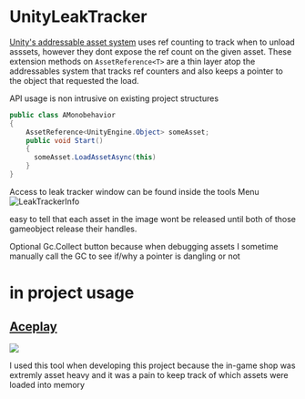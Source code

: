# UnityLeakTracker

[Unity's addressable asset system](https://docs.unity3d.com/Packages/com.unity.addressables@1.19/manual/index.html) uses ref counting to track when to unload asssets, however they dont expose the ref count on the given asset. These extension methods on `AssetReference<T>` are a thin layer atop the addressables system that tracks ref counters and also keeps a pointer to the object that requested the load.

API usage is non intrusive on existing project structures

```cs
public class AMonobehavior
{
    AssetReference<UnityEngine.Object> someAsset;
    public void Start()
    {
      someAsset.LoadAssetAsync(this)
    }
}
```

Access to leak tracker window can be found inside the tools Menu
![LeakTrackerInfo](https://user-images.githubusercontent.com/26536123/150235470-84d2c7a1-386f-4b3b-9ba6-3cfefdd5ebbb.png)

easy to tell that each asset in the image wont be released until both of those gameobject release their handles.

Optional Gc.Collect button because when debugging assets I sometime manually call the GC to see if/why a pointer is dangling or not

# in project usage
## [Aceplay](https://apps.apple.com/us/app/ace-play/id1481622112)
[![](https://image.winudf.com/v2/image1/Y29tLmp1bXBidXR0b25zdHVkaW8uYWNlcGxheV9pY29uXzE1ODE3Mzc0MzFfMDcw/icon.png?w=&fakeurl=1)](https://apps.apple.com/us/app/ace-play/id1481622112)

I used this tool when developing this project because the in-game shop was extremly asset heavy and it was a pain to keep track of which assets were loaded into memory
